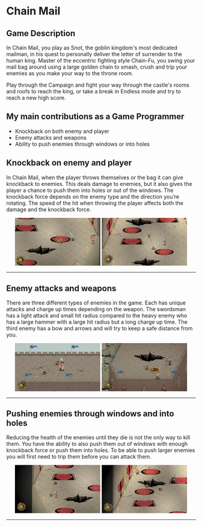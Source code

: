 # Chain Mail

## Game Description
In Chain Mail, you play as Snot, the goblin kingdom's most dedicated mailman, in his quest to personally deliver the letter of surrender to the human king. Master of the eccentric fighting style Chain-Fu, you swing your mail bag around using a large golden chain to smash, crush and trip your enemies as you make your way to the throne room.

Play through the Campaign and fight your way through the castle's rooms and roofs to reach the king, or take a break in Endless mode and try to reach a new high score.

## My main contributions as a Game Programmer
- Knockback on both enemy and player
- Enemy attacks and weapons
- Ability to push enemies through windows or into holes

## Knockback on enemy and player
In Chain Mail, when the player throws themselves or the bag it can give knockback to enemies. This deals damage to enemies, but it also gives the player a chance to push them into holes or out of the windows. The knockback force depends on the enemy type and the direction you’re rotating. The speed of the hit when throwing the player affects both the damage and the knockback force.

<div align="center">
  <img src="Images/chainmailknockback1.gif" width="45%" />
  <img src="Images/chainmailknockback2.gif" width="45%" />
</div>

---

## Enemy attacks and weapons
There are three different types of enemies in the game. Each has unique attacks and charge up times depending on the weapon. The swordsman has a light attack and small hit radius compared to the heavy enemy who has a large hammer with a large hit radius but a long charge up time. The third enemy has a bow and arrows and will try to keep a safe distance from you.

<div align="center">
  <img src="Images/chainmailattack1.gif" width="45%" />
  <img src="Images/chainmailattack2.gif" width="45%" />
</div>

---

## Pushing enemies through windows and into holes
Reducing the health of the enemies until they die is not the only way to kill them. You have the ability to also push them out of windows with enough knockback force or push them into holes. To be able to push larger enemies you will first need to trip them before you can attack them.

<div align="center">
  <img src="Images/chainmailattack3.gif" width="45%" />
  <img src="Images/chainmailattack4.gif" width="45%" />
</div>

---
